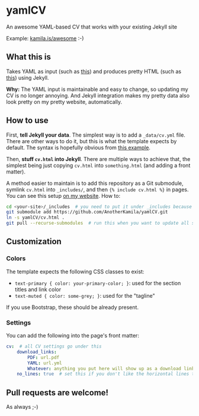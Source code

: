 yamlCV
======

An awesome YAML-based CV that works with your existing Jekyll site

Example: [kamila.is/awesome](https://kamila.is/awesome) :-)

What this is
------------

Takes YAML as input (such as [this](https://github.com/AnotherKamila/kamila.is/blob/master/_data/cv.yml)) and produces pretty HTML (such as [this](https://kamila.is/awesome)) using Jekyll.

**Why:** The YAML input is maintainable and easy to change, so updating my CV is no longer annoying.
And Jekyll integration makes my pretty data also look pretty on my pretty website, automatically.

How to use
----------

First, **tell Jekyll your data**. The simplest way is to add a `_data/cv.yml` file. There are other ways to do it, but this is what the template expects by default. The syntax is hopefully obvious from [this example](./example-data.yml).

Then, **stuff `cv.html` into Jekyll**. There are multiple ways to achieve that, the simplest being just copying `cv.html` into `something.html` (and adding a front matter).

A method easier to maintain is to add this repository as a Git submodule, symlink `cv.html` into `_includes/`, and then `{% include cv.html %}` in pages. You can see this setup [on my website](https://github.com/AnotherKamila/kamila.is/blob/master/cv/index.html). How to:

```sh
cd <your-site>/_includes  # you need to put it under _includes because jekyll doesn't like arbitrary symlinks
git submodule add https://github.com/AnotherKamila/yamlCV.git
ln -s yamlCV/cv.html .
git pull --recurse-submodules  # run this when you want to update all submodules to latest
```

Customization
-------------

### Colors

The template expects the following CSS classes to exist:

- `text-primary { color: your-primary-color; }`: used for the section titles and link color
- `text-muted { color: some-grey; }`: used for the "tagline"

If you use Bootstrap, these should be already present.

### Settings

You can add the following into the page's front matter:

```yaml
cv:  # all CV settings go under this
    download_links:
        PDF: url.pdf
        YAML: url.yml
        Whatever: anything you put here will show up as a download link in the upper right corner
    no_lines: true  # set this if you don't like the horizontal lines that go with section titles
```

Pull requests are welcome!
--------------------------

As always ;-)
